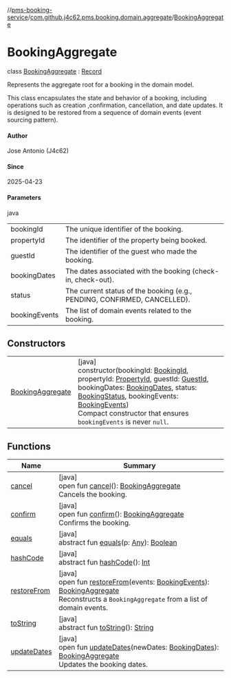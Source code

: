 //[pms-booking-service](../../../index.md)/[com.github.j4c62.pms.booking.domain.aggregate](../index.md)/[BookingAggregate](index.md)

# BookingAggregate

class [BookingAggregate](index.md) : [Record](https://docs.oracle.com/en/java/javase/23/docs/api/java.base/java/lang/Record.html)

Represents the aggregate root for a booking in the domain model. 

This class encapsulates the state and behavior of a booking, including operations such as creation ,confirmation, cancellation, and date updates. It is designed to be restored from a sequence of domain events (event sourcing pattern).

#### Author

Jose Antonio (J4c62)

#### Since

2025-04-23

#### Parameters

java

| | |
|---|---|
| bookingId | The unique identifier of the booking. |
| propertyId | The identifier of the property being booked. |
| guestId | The identifier of the guest who made the booking. |
| bookingDates | The dates associated with the booking (check-in, check-out). |
| status | The current status of the booking (e.g., PENDING, CONFIRMED, CANCELLED). |
| bookingEvents | The list of domain events related to the booking. |

## Constructors

| | |
|---|---|
| [BookingAggregate](-booking-aggregate.md) | [java]<br>constructor(bookingId: [BookingId](../../com.github.j4c62.pms.booking.domain.aggregate.vo/-booking-id/index.md), propertyId: [PropertyId](../../com.github.j4c62.pms.booking.domain.aggregate.vo/-property-id/index.md), guestId: [GuestId](../../com.github.j4c62.pms.booking.domain.aggregate.vo/-guest-id/index.md), bookingDates: [BookingDates](../../com.github.j4c62.pms.booking.domain.aggregate.vo/-booking-dates/index.md), status: [BookingStatus](../../com.github.j4c62.pms.booking.domain.aggregate.vo/-booking-status/index.md), bookingEvents: [BookingEvents](../../com.github.j4c62.pms.booking.domain.aggregate.vo/-booking-events/index.md))<br>Compact constructor that ensures `bookingEvents` is never `null`. |

## Functions

| Name | Summary |
|---|---|
| [cancel](cancel.md) | [java]<br>open fun [cancel](cancel.md)(): [BookingAggregate](index.md)<br>Cancels the booking. |
| [confirm](confirm.md) | [java]<br>open fun [confirm](confirm.md)(): [BookingAggregate](index.md)<br>Confirms the booking. |
| [equals](index.md#-1797860926%2FFunctions%2F-1170581573) | [java]<br>abstract fun [equals](index.md#-1797860926%2FFunctions%2F-1170581573)(p: [Any](https://kotlinlang.org/api/core/kotlin-stdlib/kotlin/-any/index.html)): [Boolean](https://kotlinlang.org/api/core/kotlin-stdlib/kotlin/-boolean/index.html) |
| [hashCode](index.md#1761002009%2FFunctions%2F-1170581573) | [java]<br>abstract fun [hashCode](index.md#1761002009%2FFunctions%2F-1170581573)(): [Int](https://kotlinlang.org/api/core/kotlin-stdlib/kotlin/-int/index.html) |
| [restoreFrom](restore-from.md) | [java]<br>open fun [restoreFrom](restore-from.md)(events: [BookingEvents](../../com.github.j4c62.pms.booking.domain.aggregate.vo/-booking-events/index.md)): [BookingAggregate](index.md)<br>Reconstructs a `BookingAggregate` from a list of domain events. |
| [toString](index.md#1582835944%2FFunctions%2F-1170581573) | [java]<br>abstract fun [toString](index.md#1582835944%2FFunctions%2F-1170581573)(): [String](https://docs.oracle.com/en/java/javase/23/docs/api/java.base/java/lang/String.html) |
| [updateDates](update-dates.md) | [java]<br>open fun [updateDates](update-dates.md)(newDates: [BookingDates](../../com.github.j4c62.pms.booking.domain.aggregate.vo/-booking-dates/index.md)): [BookingAggregate](index.md)<br>Updates the booking dates. |